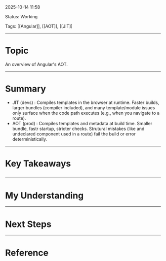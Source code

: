2025-10-14 11:58

Status: Working

Tags: [[Angular]], [[AOT]], [[JIT]]

---
# Topic
An overview of Angular's AOT.

---
# Summary
- JIT (devs) : Compiles templates in the browser at runtime. Faster builds, larger bundles (compiler included), and many template/module issues only surface when the code path executes (e.g., when you navigate to a route).
- AOT (prod) : Compiles templates and metadata at build time. Smaller bundle, fastr startup, stricter checks. Strutural mistakes (like and undeclared component used in a route) fail the build or error deterministically.

---
# Key Takeaways
##

---
# My Understanding


---
# Next Steps


---
# Reference

